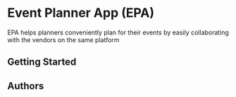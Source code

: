 # Event Planner App (EPA)
EPA helps planners conveniently plan for their events by easily collaborating with the vendors on the same platform

## Getting Started

## Authors
